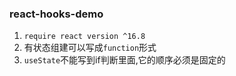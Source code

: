 ### react-hooks-demo

1. `require react version ^16.8`
2. 有状态组建可以写成`function`形式
3. `useState`不能写到if判断里面,它的顺序必须是固定的